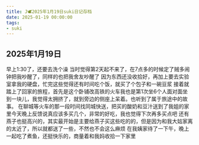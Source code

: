 ```yaml
---
title: J🕊️2025年1月19日suki日记存档
date: 2025-01-19 00:00:00
tags: 
- suki
---
```


## 2025年1月19日
早上1:30了，还要去洗个澡
当时觉得第2天起不来了，在7点多的时候定了贼多闹钟把我吵醒了，同样的也把我舍友吵醒了
因为东西还没收拾好，再加上要去实验室拿我的硬盘，忙完这些觉得还有时间吃个饭，就买了个包子和一碗豆浆
接着就踏上了回家的旅程，首先是这个卧铺改高铁的火车我也是第1次坐6个人面对面坐到一块儿，我觉得太拥挤了，就到旁边的侧座上呆着。也听到了属于旅途中的故事。
在聊城等火车的那一段时间找同城快送，把买的酸奶和豆汁送到了我姐的家里今天晚上反馈说真应该多买几个，非常的好吃，我也觉得下次再多买点吧
还有燕子也挺高兴的，其实最开始是主要给燕子买这些吃的的，但是因为和我大姑家离的太近了，所以就都送了一些，不然也不会这么麻烦
在我姨家待了一下午，晚上一起吃了煮鱼，还挺快乐的，商量着和我妈收拾一下家里